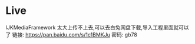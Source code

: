 # Live
IJKMediaFramework 太大上传不上去,可以去白兔网盘下载,导入工程里面就可以了
链接: https://pan.baidu.com/s/1c1BMKJu 密码: gb78
